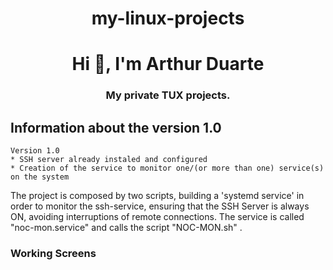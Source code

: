 <h1 align="center">my-linux-projects</h1>
<h1 align="center">Hi 👋, I'm Arthur Duarte</h1>
<h3 align="center">My private TUX projects.</h3>


## Information about the version 1.0

```
Version 1.0
* SSH server already instaled and configured
* Creation of the service to monitor one/(or more than one) service(s) on the system
```

The project is composed by two scripts, building a 'systemd service' in order to monitor the ssh-service, ensuring that the SSH Server is always ON, avoiding interruptions of remote connections.
The service is called "noc-mon.service" and calls the script "NOC-MON.sh" .



### Working Screens




